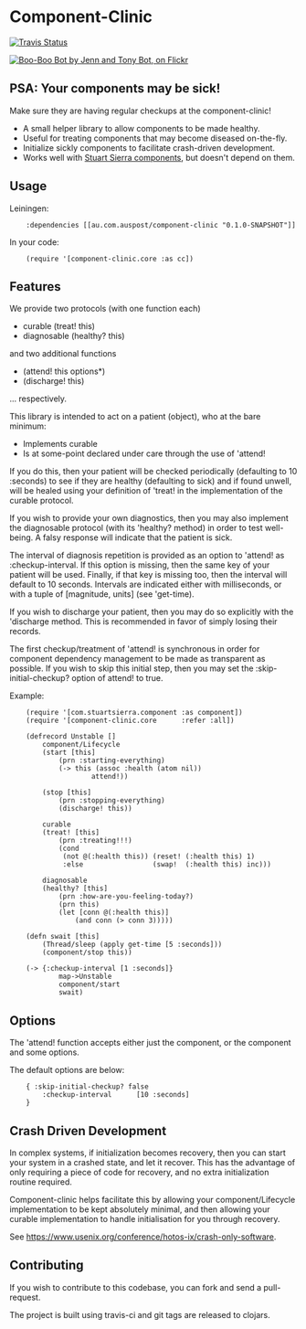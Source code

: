 Component-Clinic
================

[![Travis Status](https://travis-ci.org/MyPost/component-clinic.svg)](https://travis-ci.org/MyPost/component-clinic)

[![Boo-Boo Bot by Jenn and Tony Bot, on Flickr
	](https://farm4.staticflickr.com/3641/3661635778_a7793d730c_q.jpg)
   ](https://www.flickr.com/photos/ittybittiesforyou/3661635778)

## PSA: Your components may be sick!

Make sure they are having regular checkups at the component-clinic!

* A small helper library to allow components to be made healthy.
* Useful for treating components that may become diseased on-the-fly.
* Initialize sickly components to facilitate crash-driven development.
* Works well with [Stuart Sierra components](https://github.com/stuartsierra/component),
  but doesn't depend on them.

## Usage

Leiningen:

		:dependencies [[au.com.auspost/component-clinic "0.1.0-SNAPSHOT"]]

In your code:

		(require '[component-clinic.core :as cc])

## Features

We provide two protocols (with one function each)

* curable      (treat!   this)
* diagnosable  (healthy? this)

and two additional functions

* (attend!    this options*)
* (discharge! this)

... respectively.

This library is intended to act on a patient (object), who at the bare minimum:

* Implements curable
* Is at some-point declared under care through the use of 'attend!

If you do this, then your patient will be checked periodically
(defaulting to 10 :seconds) to see if they are healthy (defaulting to sick)
and if found unwell, will be healed using your definition of 'treat!
in the implementation of the curable protocol.

If you wish to provide your own diagnostics, then you may also implement
the diagnosable protocol (with its 'healthy? method) in order to
test well-being. A falsy response will indicate that the patient is sick.

The interval of diagnosis repetition is provided as an option
to 'attend! as :checkup-interval. If this option is missing, then
the same key of your patient will be used.
Finally, if that key is missing too, then the interval will default to
10 seconds. Intervals are indicated either with milliseconds,
or with a tuple of [magnitude, units] (see 'get-time).

If you wish to discharge your patient, then you may do so explicitly
with the 'discharge method. This is recommended in favor of simply
losing their records.

The first checkup/treatment of 'attend! is synchronous in order
for component dependency management to be made as transparent
as possible. If you wish to skip this initial step, then you
may set the :skip-initial-checkup? option of attend! to true.


Example:

		(require '[com.stuartsierra.component :as component])
		(require '[component-clinic.core      :refer :all])

		(defrecord Unstable []
			component/Lifecycle
			(start [this]
				(prn :starting-everything)
				(-> this (assoc :health (atom nil))
						attend!))

			(stop [this]
				(prn :stopping-everything)
				(discharge! this))

			curable
			(treat! [this]
				(prn :treating!!!)
				(cond
				 (not @(:health this)) (reset! (:health this) 1)
				 :else                 (swap!  (:health this) inc)))

			diagnosable
			(healthy? [this]
				(prn :how-are-you-feeling-today?)
				(prn this)
				(let [conn @(:health this)]
					(and conn (> conn 3)))))

		(defn swait [this]
			(Thread/sleep (apply get-time [5 :seconds]))
			(component/stop this))

		(-> {:checkup-interval [1 :seconds]}
				map->Unstable
				component/start
				swait)

## Options

The 'attend! function accepts either just the component, or the component and some options.

The default options are below:

		{ :skip-initial-checkup? false
			:checkup-interval      [10 :seconds]
		}

## Crash Driven Development

In complex systems, if initialization becomes recovery, then you can
start your system in a crashed state, and let it recover. This has the advantage
of only requiring a piece of code for recovery, and no extra initialization
routine required.

Component-clinic helps facilitate this by allowing your component/Lifecycle
implementation to be kept absolutely minimal, and then allowing your curable
implementation to handle initialisation for you through recovery.

See <https://www.usenix.org/conference/hotos-ix/crash-only-software>.

## Contributing

If you wish to contribute to this codebase, you can fork and send a pull-request.

The project is built using travis-ci and git tags are released to clojars.
